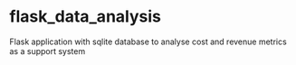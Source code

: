# flask_data_analysis
Flask application with sqlite database to analyse cost and revenue metrics as a support system
